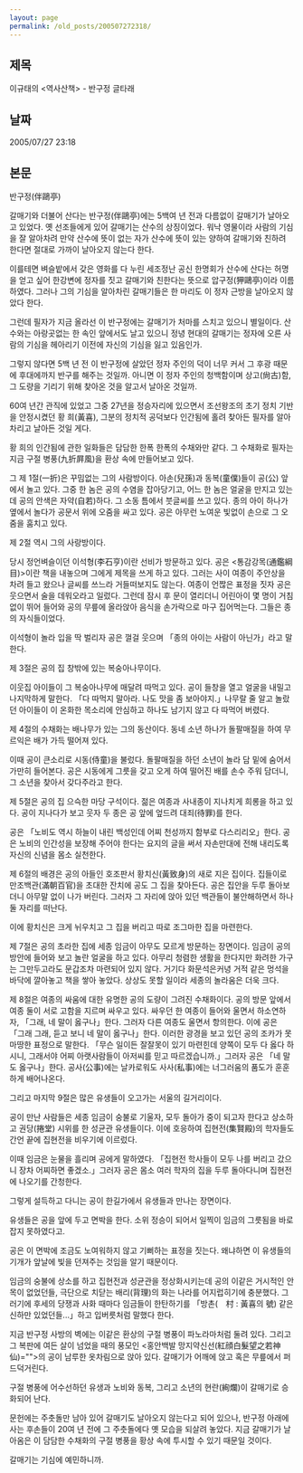 ```yaml
---
layout: page
permalink: /old_posts/200507272318/
---
```


## 제목
이규태의 &lt;역사산책&gt; - 반구정 글타래

## 날짜
2005/07/27 23:18

## 본문
반구정(伴鷗亭)
 

   갈매기와 더불어 산다는 반구정(伴鷗亭)에는 5백여 년 전과 다름없이 갈매기가 날아오고 있었다. 옛 선조들에게 있어 갈매기는 산수의 상징이었다. 워낙 영물이라 사람의 기심을 잘 알아차려 만약 산수에 뜻이 없는 자가 산수에 뜻이 있는 양하여 갈매기와 친하려 한다면 절대로 가까이 날아오지 않는다 한다.

   이를테면 벼슬밭에서 갖은 영화를 다 누린 세조정난 공신 한명회가 산수에 산다는 허명을 얻고 싶어 한강변에 정자를 짓고 갈매기와 친한다는 뜻으로 압구정(狎鷗亭)이라 이름하였다. 그러나 그의 기심을 알아차린 갈매기들은 한 마리도 이 정자 근방을 날아오지 않았다 한다.

   그런데 필자가 지금 올라선 이 반구정에는 갈매기가 처마를 스치고 있으니 별일이다. 산수와는 아랑곳없는 한 속인 앞에서도 날고 있으니 정녕 현대의 갈매기는 정자에 오른 사람의 기심을 헤아리기 이전에 자신의 기심을 잃고 있음인가.

   그렇지 않다면 5백 년 전 이 반구정에 살았던 정자 주인의 덕이 너무 커서 그 후광 때문에 후대에까지 반구를 해주는 것일까. 아니면 이 정자 주인의 청백함이며 상고(尙古)함, 그 도량을 기리기 위해 찾아온 것을 알고서 날아온 것일까.

   60여 년간 관직에 있었고 그중 27년을 정승자리에 있으면서 조선왕조의 초기 정치 기반을 안정시켰던 황 희(黃喜), 그분의 정치적 공덕보다 인간됨에 홀려 찾아든 필자를 알아차리고 날아든 것일 게다.

   황 희의 인간됨에 관한 일화들은 담담한 한폭 한폭의 수채와만 같다. 그 수채화로 필자는 지금 구절 병풍(九折屛風)을 환상 속에 만들어보고 있다.

   그 제 1절(一折)은 꾸밈없는 그의 사람방이다. 아손(兒孫)과 동복(童僕)들이 공(公) 앞에서 놀고 있다. 그중 한 놈은 공의 수염을 잡아당기고, 어느 한 놈은 얼굴을 만지고 있는데 공의 안색은 자약(自若)하다. 그 소동 틈에서 붓글씨를 쓰고 있다. 종의 아이 하나가 옆에서 놀다가 공문서 위에 오줌을 싸고 있다. 공은 아무런 노여운 빛없이 손으로 그 오줌을 훔치고 있다.

   제 2절 역시 그의 사랑방이다.

   당시 정언벼슬이던 이석형(李石亨)이란 선비가 방문하고 있다. 공은 <통감강목(通鑑綱目)>이란 책을 내놓으며 그에게 제목을 쓰게 하고 있다. 그러는 사이 여종이 주안상을 차려 들고 왔으나 글씨를 쓰느라 거들떠보지도 않는다. 여종이 언짢은 표정을 짓자 공은 웃으면서 술을 데워오라고 일렀다. 그런데 잠시 후 문이 열리더니 어린아이 몇 명이 거침없이 뛰어 들어와 공의 무릎에 올라앉아 음식을 손가락으로 마구 집어먹는다. 그들은 종의 자식들이었다.

   이석형이 놀라 입을 딱 벌리자 공은 껄걸 웃으며 「종의 아이는 사람이 아닌가」라고 말한다.

   제 3절은 공의 집 창밖에 있는 복숭아나무이다.

   이웃집 아이들이 그 복숭아나무에 매달려 따먹고 있다. 공이 들창을 열고 얼굴을 내밀고 나지막하게 말한다. 「다 따먹지 말아라. 나도 맛을 좀 보아야지.」나무랄 줄 알고 놀랐던 아이들이 이 온화한 목소리에 안심하고 하나도 남기지 않고 다 따먹어 버렸다.

   제 4절의 수채화는 배나무가 있는 그의 동산이다. 동네 소년 하나가 돌팔매질을 하여 무르익은 배가 가득 떨어져 있다.

   이때 공이 큰소리로 시동(侍童)을 불렀다. 돌팔매질을 하던 소년이 놀라 담 밑에 숨어서 가만히 들어본다. 공은 시동에게 그릇을 갖고 오게 하여 떨어진 배를 손수 주워 담더니, 그 소년을 찾아서 갖다주라고 한다.

   제 5절은 공의 집 으슥한 마당 구석이다. 젊은 여종과 사내종이 지나치게 희롱을 하고 있다. 공이 지나다가 보고 웃자 두 종은 공 앞에 엎드려 대죄(待罪)를 한다.

   공은 「노비도 역시 하늘이 내린 백성인데 어찌 천성까지 함부로 다스리리오」한다. 공은 노비의 인간성을 보장해 주어야 한다는 요지의 글을 써서 자손만대에 전해 내리도록 자신의 신념을 몸소 실천한다.

   제 6절의 배경은 공의 아들인 호조판서 황치신(黃致身)의 새로 지은 집이다. 집들이로 만조백관(滿朝百官)을 초대한 잔치에 공도 그 집을 찾아든다. 공은 집안을 두루 돌아보더니 아무말 없이 나가 버린다. 그러자 그 자리에 앉아 있던 백관들이 불안해하면서 하나 둘 자리를 떠난다.

   이에 황치신은 크게 뉘우치고 그 집을 버리고 따로 조그마한 집을 마련한다.

   제 7절은 공의 초라한 집에 세종 임금이 아무도 모르게 방문하는 장면이다. 임금이 공의 방안에 들어와 보고 놀란 얼굴을 하고 있다. 아무리 청렴한 생활을 한다지만 화려한 가구는 그만두고라도 문갑조차 마련되어 있지 않다. 거기다 화문석은커녕 거적 같은 멍석을 바닥에 깔아놓고 책을 쌓아 놓았다. 상상도 못할 일이라 세종의 놀라움은 더욱 크다.

   제 8절은 여종의 싸움에 대한 유명한 공의 도량이 그려진 수채화이다. 공의 방문 앞에서 여종 둘이 서로 고함을 지르며 싸우고 있다. 싸우던 한 여종이 들어와 울면서 하소연하자, 「그래, 네 말이 옳구나」한다. 그러자 다른 여종도 울면서 항의한다. 이에 공은 「그래 그래, 듣고 보니 네 말이 옳구나」한다. 이러한 광경을 보고 있던 공의 조카가 못마땅한 표정으로 말한다. 「무슨 일이든 잘잘못이 있기 마련힌데 양쪽이 모두 다 옳다 하시니, 그래서야 어찌 아랫사람들이 아저씨를 믿고 따르겠습니까.」그러자 공은 「네 말도 옳구나」한다. 공사(公事)에는 날카로워도 사사(私事)에는 너그러움의 품도가 훈훈하게 배어나온다.

   그리고 마지막 9절은 많은 유생들이 오고가는 서울의 길거리이다.

   공이 만난 사람들은 세종 임금이 숭불로 기울자, 모두 돌아가 중이 되고자 한다고 상소하고 권당(捲堂) 시위를 한 성균관 유생들이다. 이에 호응하여 집현전(集賢殿)의 학자들도 간언 끝에 집현전을 비우기에 이르렀다.

   이때 임금은 눈물을 흘리며 공에게 말하였다. 「집현전 학사들이 모두 나를 버리고 갔으니 장차 어찌하면 좋겠소.」그러자 공은 몸소 여러 학자의 집을 두루 돌아다니며 집현전에 나오기를 간청한다.

   그렇게 설득하고 다니는 공이 한길가에서 유생들과 만나는 장면이다.

   유생들은 공을 앞에 두고 면박을 한다. 소위 정승이 되어서 일찍이 임금의 그릇됨을 바로잡지 못하였다고.

   공은 이 면박에 조금도 노여워하지 않고 기뻐하는 표정을 짓는다. 왜냐하면 이 유생들의 기개가 앞날에 빛을 던져주는 것임을 알기 때문이다.

   임금의 숭불에 상소를 하고 집현전과 성균관을 정상화시키는데 공의 이같은 거시적인 안목이 없었던들, 극단으로 치닫는 배리(背理)의 화는 나라를 어지럽히기에 충분했다. 그러기에 후세의 당쟁과 사화 때마다 임금들이 한탄하기를 「방촌(　村 : 黃喜의 號) 같은 신하만 있었던들...」하고 입버릇처럼 말했다 한다.

   지금 반구정 사방의 벽에는 이같은 환상의 구절 병풍이 파노라마처럼 둘려 있다. 그리고 그 복판에 여든 살이 넘었을 때의 풍모인 <홍안백발 망지약신선(紅顔白髮望之若神仙)="">의 공이 남루한 옷차림으로 앉아 있다. 갈매기가 어깨에 앉고 혹은 무릎에서 퍼드덕거린다.

   구절 병풍에 어수선하던 유생과 노비와 동복, 그리고 소년의 현란(絢爛)이 갈매기로 승화되어 난다.

   문헌에는 주춧돌만 남아 있어 갈매기도 날아오지 않는다고 되어 있으나, 반구정 아래에 사는 후손들이 20여 년 전에 그 주춧돌에다 옛 모습을 되살려 놓았다. 지금 갈매기가 날아옴은 이 담담한 수채화의 구절 병풍을 황상 속에 투시할 수 있기 때문일 것이다.

   갈매기는 기심에 예민하니까.